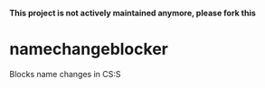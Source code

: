**This project is not actively maintained anymore, please fork this**

# namechangeblocker

Blocks name changes in CS:S
